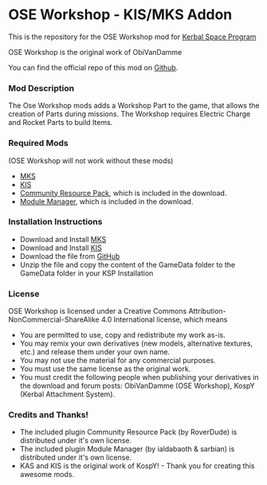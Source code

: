 OSE Workshop - KIS/MKS Addon
===

This is the repository for the OSE Workshop mod for [Kerbal Space Program](http://kerbalspaceprogram.com)

OSE Workshop is the original work of ObiVanDamme

You can find the official repo of this mod on [Github](http://github.com/ObiVanDamme/Workshop).

### Mod Description
The Ose Workshop mods adds a Workshop Part to the game, that allows the creation of Parts during missions. The Workshop requires Electric Charge and Rocket Parts to build Items. 

### Required Mods
(OSE Workshop will not work without these mods)
* [MKS](http://forum.kerbalspaceprogram.com/threads/79588)
* [KIS](http://forum.kerbalspaceprogram.com/threads/113111)
* [Community Resource Pack](http://forum.kerbalspaceprogram.com/threads/91998), which is included in the download.
* [Module Manager](http://forum.kerbalspaceprogram.com/threads/55219), which is included in the download.

### Installation Instructions
* Download and Install [MKS](http://forum.kerbalspaceprogram.com/threads/79588)
* Download and Install [KIS](http://forum.kerbalspaceprogram.com/threads/113111)
* Download the file from [GitHub](https://github.com/obivandamme/Workshop/releases)
* Unzip the file and copy the content of the GameData folder to the GameData folder in your KSP Installation

### License

OSE Workshop is licensed under a Creative Commons Attribution-NonCommercial-ShareAlike 4.0 International license, which means

* You are permitted to use, copy and redistribute my work as-is.
* You may remix your own derivatives (new models, alternative textures, etc.) and release them under your own name.
* You may not use the material for any commercial purposes.
* You must use the same license as the original work.
* You must credit the following people when publishing your derivatives in the download and forum posts: ObiVanDamme (OSE Workshop), KospY (Kerbal Attachment System).

### Credits and Thanks!

* The included plugin Community Resource Pack (by RoverDude) is distributed under it's own license.
* The included plugin Module Manager (by ialdabaoth & sarbian) is distributed under it's own license.
* KAS and KIS is the original work of KospY! - Thank you for creating this awesome mods.
